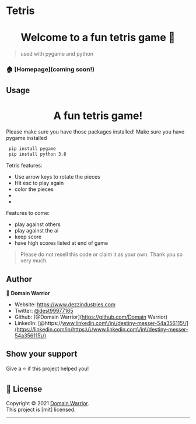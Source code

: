 # Tetris
<h1 align="center">Welcome to a fun tetris game 👋</h1>


> used with pygame and python
### 🏠 [Homepage](coming soon!)

## Usage
<h1 align="center"> A fun tetris game!</h1>
Please make sure you have those packages installed!
 Make sure you have pygame installed
 
```sh
 pip install pygame
 pip install python 3.8
```

Tetris features:
* Use arrow keys to rotate the pieces 
* Hit esc to play again
* color the pieces
*
* 
 
  
Features to come: 
* play against others
* play against the ai
* keep score
* have high scores listed at end of game

> Please do not resell this code or claim it as your own. Thank you so very much. 
## Author

👤 **Domain Warrior**

* Website: https://www.dezzindustries.com
* Twitter: [@dest99977165](https://twitter.com/dest99977165)
* Github: [@Domain Warrior](https://github.com/Domain Warrior)
* LinkedIn: [@https:\/\/www.linkedin.com\/in\/destiny-messer-54a356115\/](https://linkedin.com/in/https:\/\/www.linkedin.com\/in\/destiny-messer-54a356115\/)

## Show your support

Give a ⭐️ if this project helped you!

## 📝 License

Copyright © 2021 [Domain Warrior](https://github.com/DomainWarrior).<br />
This project is [mit] licensed.

***

